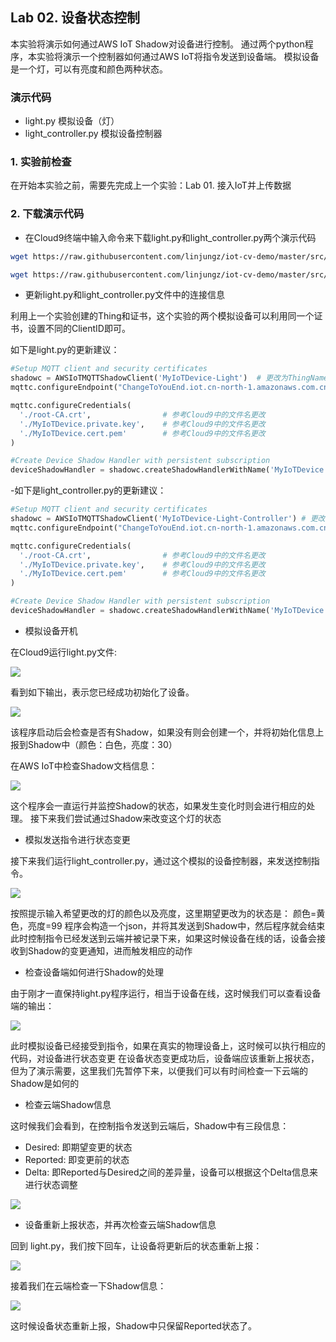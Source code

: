 ## Lab 02. 设备状态控制

本实验将演示如何通过AWS IoT Shadow对设备进行控制。
通过两个python程序，本实验将演示一个控制器如何通过AWS IoT将指令发送到设备端。
模拟设备是一个灯，可以有亮度和颜色两种状态。

### 演示代码

- light.py  模拟设备（灯）
- light_controller.py 模拟设备控制器

### 1. 实验前检查

在开始本实验之前，需要先完成上一个实验：Lab 01. 接入IoT并上传数据

### 2. 下载演示代码

- 在Cloud9终端中输入命令来下载light.py和light_controller.py两个演示代码

```sh
wget https://raw.githubusercontent.com/linjungz/iot-cv-demo/master/src/light.py
```

```sh
wget https://raw.githubusercontent.com/linjungz/iot-cv-demo/master/src/light_controller.py
```

- 更新light.py和light_controller.py文件中的连接信息

利用上一个实验创建的Thing和证书，这个实验的两个模拟设备可以利用同一个证书，设置不同的ClientID即可。

如下是light.py的更新建议：

```python
#Setup MQTT client and security certificates
shadowc = AWSIoTMQTTShadowClient('MyIoTDevice-Light')  # 更改为ThingName-Light，在每个AWS Account中需要唯一
mqttc.configureEndpoint("ChangeToYouEnd.iot.cn-north-1.amazonaws.com.cn",8883) # #更改为对应的Endpoint地址

mqttc.configureCredentials(
  './root-CA.crt',                # 参考Cloud9中的文件名更改
  './MyIoTDevice.private.key',    # 参考Cloud9中的文件名更改
  './MyIoTDevice.cert.pem'        # 参考Cloud9中的文件名更改
)
```

```python
#Create Device Shadow Handler with persistent subscription
deviceShadowHandler = shadowc.createShadowHandlerWithName('MyIoTDevice', True) # 更改为ThingName, 在每个AWS Account中需要唯一
```

-如下是light_controller.py的更新建议：

```python
#Setup MQTT client and security certificates
shadowc = AWSIoTMQTTShadowClient('MyIoTDevice-Light-Controller') # 更改为ThingName-Light-Controller，在每个AWS Account中需要唯一
mqttc.configureEndpoint("ChangeToYouEnd.iot.cn-north-1.amazonaws.com.cn",8883) # 需要更改（方法见下文）

mqttc.configureCredentials(
  './root-CA.crt',                # 参考Cloud9中的文件名更改
  './MyIoTDevice.private.key',    # 参考Cloud9中的文件名更改
  './MyIoTDevice.cert.pem'        # 参考Cloud9中的文件名更改
)
```

```python
#Create Device Shadow Handler with persistent subscription
deviceShadowHandler = shadowc.createShadowHandlerWithName('MyIoTDevice', True) # 更改为ThingName, 在每个AWS Account中需要唯一
```


- 模拟设备开机

在Cloud9运行light.py文件:

![](./md_image/control/11.jpg)

看到如下输出，表示您已经成功初始化了设备。

![](./md_image/control/12.jpg)

该程序启动后会检查是否有Shadow，如果没有则会创建一个，并将初始化信息上报到Shadow中（颜色：白色，亮度：30）

在AWS IoT中检查Shadow文档信息：

![](./md_image/control/13.jpg)

这个程序会一直运行并监控Shadow的状态，如果发生变化时则会进行相应的处理。
接下来我们尝试通过Shadow来改变这个灯的状态

- 模拟发送指令进行状态变更

接下来我们运行light_controller.py，通过这个模拟的设备控制器，来发送控制指令。

![](./md_image/control/14.jpg)

按照提示输入希望更改的灯的颜色以及亮度，这里期望更改为的状态是： 颜色=黄色，亮度=99
程序会构造一个json，并将其发送到Shadow中，然后程序就会结束
此时控制指令已经发送到云端并被记录下来，如果这时候设备在线的话，设备会接收到Shadow的变更通知，进而触发相应的动作

- 检查设备端如何进行Shadow的处理

由于刚才一直保持light.py程序运行，相当于设备在线，这时候我们可以查看设备端的输出：

![](./md_image/control/15.jpg)

此时模拟设备已经接受到指令，如果在真实的物理设备上，这时候可以执行相应的代码，对设备进行状态变更
在设备状态变更成功后，设备端应该重新上报状态，但为了演示需要，这里我们先暂停下来，以便我们可以有时间检查一下云端的Shadow是如何的

- 检查云端Shadow信息

这时候我们会看到，在控制指令发送到云端后，Shadow中有三段信息：
* Desired: 即期望变更的状态
* Reported: 即变更前的状态
* Delta: 即Reported与Desired之间的差异量，设备可以根据这个Delta信息来进行状态调整

![](./md_image/control/16.jpg)

- 设备重新上报状态，并再次检查云端Shadow信息

回到 light.py，我们按下回车，让设备将更新后的状态重新上报：

![](./md_image/control/17.jpg)

接着我们在云端检查一下Shadow信息：

![](./md_image/control/18.jpg)

这时候设备状态重新上报，Shadow中只保留Reported状态了。


